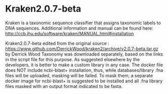 # Kraken2.0.7-beta
Kraken is a taxonomic sequence classifier that assigns taxonomic labels to DNA sequences. 
Additional information and manual can be found here: http://ccb.jhu.edu/software/kraken/MANUAL.html#installation

Kraken2.0.7-beta edited from the original source : https://www.github.com/DerrickWood/kraken2/archive/v2.0.7-beta.tar.gz by Derrick Wood
Taxonomy was downloaded separately, based on the links in the script file for this purpose.
As suggested elsewhere by the developers, it is better to make a custom library in any case. 
The docker file does NOT include ncbi-blast+ installation, thus, while databases/library .fna files will be uploaded, masking will be failed. To mask them, a separate docker image for ncbi-blast+ is suggested to be installed and all .fna library files masked with an output format indicated to be fasta.


